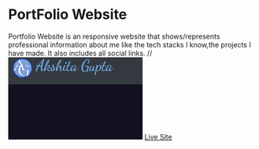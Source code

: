 
# PortFolio Website
Portfolio Website is an responsive website that shows/represents professional information about me like
the tech stacks I know,the projects I have made.
It also includes all social links.
//<img src="images/port.png">
[Live Site]('https://akshita2903.github.io/')
